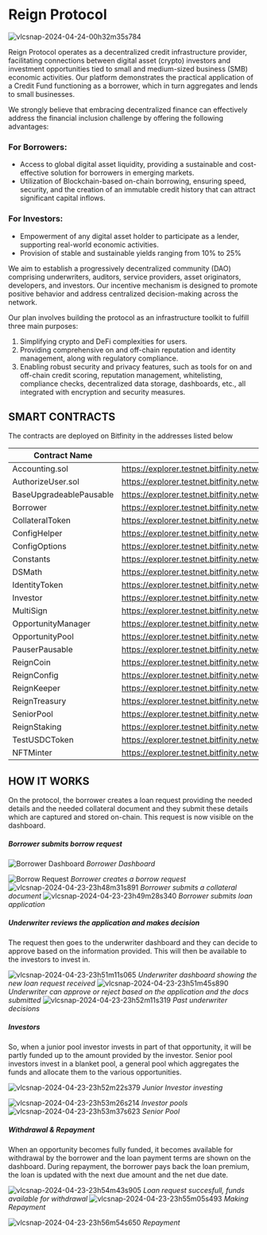# Reign Protocol

![vlcsnap-2024-04-24-00h32m35s784](https://github.com/DeograciousAggrey/ReignProtocol_Shardeum/assets/68210234/48d0ce8a-2bf3-4db4-bca6-7a726a6ee20d)


Reign Protocol operates as a decentralized credit infrastructure provider, facilitating connections between digital asset (crypto) investors and investment opportunities tied to small and medium-sized business (SMB) economic activities. Our platform demonstrates the practical application of a Credit Fund functioning as a borrower, which in turn aggregates and lends to small businesses.

We strongly believe that embracing decentralized finance can effectively address the financial inclusion challenge by offering the following advantages:

### For Borrowers:
- Access to global digital asset liquidity, providing a sustainable and cost-effective solution for borrowers in emerging markets.
- Utilization of Blockchain-based on-chain borrowing, ensuring speed, security, and the creation of an immutable credit history that can attract significant capital inflows.

### For Investors:
- Empowerment of any digital asset holder to participate as a lender, supporting real-world economic activities.
- Provision of stable and sustainable yields ranging from 10% to 25%

We aim to establish a progressively decentralized community (DAO) comprising underwriters, auditors, service providers, asset originators, developers, and investors. Our incentive mechanism is designed to promote positive behavior and address centralized decision-making across the network.

Our plan involves building the protocol as an infrastructure toolkit to fulfill three main purposes:
1. Simplifying crypto and DeFi complexities for users.
2. Providing comprehensive on and off-chain reputation and identity management, along with regulatory compliance.
3. Enabling robust security and privacy features, such as tools for on and off-chain credit scoring, reputation management, whitelisting, compliance checks, decentralized data storage, dashboards, etc., all integrated with encryption and security measures.

## SMART CONTRACTS
The contracts are deployed on Bitfinity in the addresses listed below

| Contract Name              | Contract Address                                                                                      |
|----------------------------|-------------------------------------------------------------------------------------------------------|
| Accounting.sol             | https://explorer.testnet.bitfinity.network/address/0xD38E56D7C26Dd34787DDC24A2ceE1bCA00dDf4F9         |
| AuthorizeUser.sol          | https://explorer.testnet.bitfinity.network/address/0x3B299d9D1bD1b2E5e84e2Ae007d5F54e062B34D2         |
| BaseUpgradeablePausable    | https://explorer.testnet.bitfinity.network/address/0x80C3C4e947C211E6509df1BC715788384435956B         |
| Borrower                   | https://explorer.testnet.bitfinity.network/address/0xe8755C84C023248b5079791566d52097F09a25D7         |
| CollateralToken            | https://explorer.testnet.bitfinity.network/address/0xfcaad95Dee676FF2f2D9bCcEa43485566795980e         |
| ConfigHelper               | https://explorer.testnet.bitfinity.network/address/0xB90F4e594B04BbE9A1D4C2475FA5f2d65f7ffA4A         |
| ConfigOptions              | https://explorer.testnet.bitfinity.network/address/0xECc3F6c8fb8FCA4FC2D0cFf44638Fdba6e17B08d         |
| Constants                  | https://explorer.testnet.bitfinity.network/address/0x9671FBa5A22c780b280B673cBb9632dD0e111e05         |
| DSMath                     | https://explorer.testnet.bitfinity.network/address/0x05Da0Cb2f80d5D729DA53D1965C2318670076473         |
| IdentityToken              | https://explorer.testnet.bitfinity.network/address/0xc4bd6eC7dEfBa36bE09853597E72a405bD0dcC54         |
| Investor                   | https://explorer.testnet.bitfinity.network/address/0xC999161aD9c7E7370CE3148fBc69842c3E8c713D         |
| MultiSign                  | https://explorer.testnet.bitfinity.network/address/0x2Cf3FEa0FA0Fc8b4ff069CA1Dcf97a06Af2CF00F         |
| OpportunityManager         | https://explorer.testnet.bitfinity.network/address/0x2C5553b691dea0d3E2FB6960B9d04c09aFdAF573         |
| OpportunityPool            | https://explorer.testnet.bitfinity.network/address/0xC7E1Edf207D2993D56bccCfCd570E4A3Fe7F5C22         |
| PauserPausable             | https://explorer.testnet.bitfinity.network/address/0x763FcAF6725A1484d8B80b8ADC520702416be09B         |
| ReignCoin                  | https://explorer.testnet.bitfinity.network/address/0x9fcEDD72b864318b1482DCb25754a7658a63d7C5         |
| ReignConfig                | https://explorer.testnet.bitfinity.network/address/0x206cb68DB038a79fD1026841f367749334DE9D3E         |
| ReignKeeper                | https://explorer.testnet.bitfinity.network/address/0x8e8F9c6De5D2b2C1883ee4990B06E62cE04CD336         |
| ReignTreasury              | https://explorer.testnet.bitfinity.network/address/0xA38f4CCDeF5c67315f35343a832be3179ba3348c         |
| SeniorPool                 | https://explorer.testnet.bitfinity.network/address/0xE6c6722A9AE77dfD9A18AAA1A11ED509442a6A2F         |
| ReignStaking               | https://explorer.testnet.bitfinity.network/address/0x0ee356e5C64e2c56645848b7aA5272E1A7d70941         |
| TestUSDCToken              | https://explorer.testnet.bitfinity.network/address/0x769f3bC48ae94974b8b288b8ef6aDb0b174513f7         |
| NFTMinter                  | https://explorer.testnet.bitfinity.network/address/0x90433F14c2484d5E8C2Bb1FDC8193f8B82334Cc5         |




## HOW IT WORKS
On the protocol, the borrower creates a loan request providing the needed details and the needed collateral document and they submit these details which are captured and stored on-chain. This request is now visible on the dashboard.

##### Borrower submits borrow request
![Borrower Dashboard](https://github.com/DeograciousAggrey/ReignProtocol_Shardeum/assets/68210234/f6eb569e-e6f9-4fd1-be99-2ef0893ef68e)
*Borrower Dashboard* 

![Borrow Request](https://github.com/DeograciousAggrey/ReignProtocol_Shardeum/assets/68210234/aa2730b4-0a5a-42c6-8a9a-9ce0dadb361e)
*Borrower creates a borrow request*
![vlcsnap-2024-04-23-23h48m31s891](https://github.com/DeograciousAggrey/ReignProtocol_Shardeum/assets/68210234/68152455-5ad9-4513-be61-8bff0f2731f6)
*Borrower submits a collateral document*
![vlcsnap-2024-04-23-23h49m28s340](https://github.com/DeograciousAggrey/ReignProtocol_Shardeum/assets/68210234/9ab9495a-f9cf-4a8e-8e74-4394930dc84c)
*Borrower submits loan application*

##### Underwriter reviews the application and makes decision
The request then goes to the underwriter dashboard and they can decide to approve based on the information provided. This will then be available to the investors to invest in. 

![vlcsnap-2024-04-23-23h51m11s065](https://github.com/DeograciousAggrey/ReignProtocol_Shardeum/assets/68210234/4e006327-12d0-4651-93a0-4c77a9405a3c)
*Underwriter dashboard showing the new loan request received*
![vlcsnap-2024-04-23-23h51m45s890](https://github.com/DeograciousAggrey/ReignProtocol_Shardeum/assets/68210234/51866a5f-d005-489b-96c9-f6a66cd6e72c)
*Underwriter can approve or reject based on the application and the docs submitted*
![vlcsnap-2024-04-23-23h52m11s319](https://github.com/DeograciousAggrey/ReignProtocol_Shardeum/assets/68210234/59f77aef-10da-4436-aec6-8e046b99d8f2)
*Past underwriter decisions*

##### Investors 
So, when a junior pool investor invests in part of that opportunity, it will be partly funded up to the amount provided by the investor.
Senior pool investors invest in a blanket pool, a general pool which aggregates the funds and allocate them to the various opportunities.


![vlcsnap-2024-04-23-23h52m22s379](https://github.com/DeograciousAggrey/ReignProtocol_Shardeum/assets/68210234/5143bf6c-a822-4eeb-97b7-cebdcb026653)
*Junior Investor investing*

![vlcsnap-2024-04-23-23h53m26s214](https://github.com/DeograciousAggrey/ReignProtocol_Shardeum/assets/68210234/ce24ae71-9e0c-48c5-ba18-6d56ad964811)
*Investor pools*
![vlcsnap-2024-04-23-23h53m37s623](https://github.com/DeograciousAggrey/ReignProtocol_Shardeum/assets/68210234/74f50a02-1b93-40d5-97a1-856165aca0c5)
*Senior Pool*

##### Withdrawal & Repayment
When an opportunity becomes fully funded, it becomes available for withdrawal by the borrower and the loan payment terms are shown on the dashboard. During repayment, the borrower pays back the loan premium, the loan is updated with the next due amount and the net due date.

![vlcsnap-2024-04-23-23h54m43s905](https://github.com/DeograciousAggrey/ReignProtocol_Shardeum/assets/68210234/8a05fdd2-a8c9-44c8-90d3-882fa60699eb)
*Loan request succesfull, funds available for withdrawal*
![vlcsnap-2024-04-23-23h55m05s493](https://github.com/DeograciousAggrey/ReignProtocol_Shardeum/assets/68210234/ed5b1ee0-8dab-4e09-91c4-a63c8fc11e64)
*Making Repayment*

![vlcsnap-2024-04-23-23h56m54s650](https://github.com/DeograciousAggrey/ReignProtocol_Shardeum/assets/68210234/faf282cb-0b89-4ffd-8d12-f4727425b1ee)
*Repayment*
